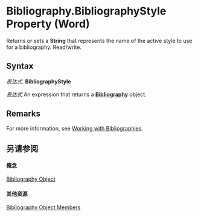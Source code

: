 
# Bibliography.BibliographyStyle Property (Word)

Returns or sets a  **String** that represents the name of the active style to use for a bibliography. Read/write.


## Syntax

 _表达式_. **BibliographyStyle**

 _表达式_ An expression that returns a **[Bibliography](2e6c5a98-5c49-2404-e519-ef8bfc4215d2.md)** object.


## Remarks

For more information, see [Working with Bibliographies](ce05a0bd-bacd-16e1-0ab0-793a47a15da5.md).


## 另请参阅


#### 概念


[Bibliography Object](2e6c5a98-5c49-2404-e519-ef8bfc4215d2.md)
#### 其他资源


[Bibliography Object Members](http://msdn.microsoft.com/library/f016a091-e556-43e4-3c49-6c4e307ba422%28Office.15%29.aspx)